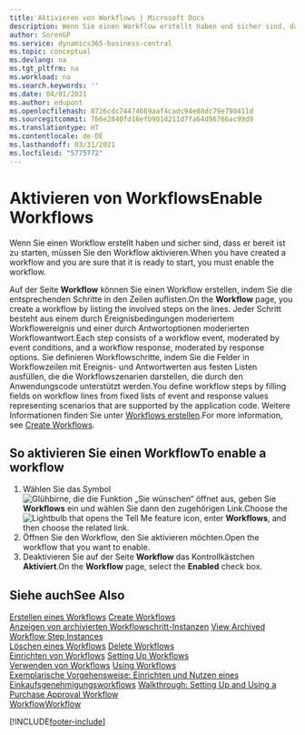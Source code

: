 ```yaml
---
title: Aktivieren von Workflows | Microsoft Docs
description: Wenn Sie einen Workflow erstellt haben und sicher sind, dass er bereit ist zu starten, müssen Sie den Workflow aktivieren.
author: SorenGP
ms.service: dynamics365-business-central
ms.topic: conceptual
ms.devlang: na
ms.tgt_pltfrm: na
ms.workload: na
ms.search.keywords: ''
ms.date: 04/01/2021
ms.author: edupont
ms.openlocfilehash: 0726cdc74474669aaf4cadc94e88dc79e790411d
ms.sourcegitcommit: 766e2840fd16efb901d211d7fa64d96766ac99d9
ms.translationtype: HT
ms.contentlocale: de-DE
ms.lasthandoff: 03/31/2021
ms.locfileid: "5775772"
---
```

# <a name="enable-workflows"></a><span data-ttu-id="ae43e-103">Aktivieren von Workflows</span><span class="sxs-lookup"><span data-stu-id="ae43e-103">Enable Workflows</span></span>
<span data-ttu-id="ae43e-104">Wenn Sie einen Workflow erstellt haben und sicher sind, dass er bereit ist zu starten, müssen Sie den Workflow aktivieren.</span><span class="sxs-lookup"><span data-stu-id="ae43e-104">When you have created a workflow and you are sure that it is ready to start, you must enable the workflow.</span></span>  

 <span data-ttu-id="ae43e-105">Auf der Seite **Workflow** können Sie einen Workflow erstellen, indem Sie die entsprechenden Schritte in den Zeilen auflisten.</span><span class="sxs-lookup"><span data-stu-id="ae43e-105">On the **Workflow** page, you create a workflow by listing the involved steps on the lines.</span></span> <span data-ttu-id="ae43e-106">Jeder Schritt besteht aus einem durch Ereignisbedingungen moderiertem Workflowereignis und einer durch Antwortoptionen moderierten Workflowantwort.</span><span class="sxs-lookup"><span data-stu-id="ae43e-106">Each step consists of a workflow event, moderated by event conditions, and a workflow response, moderated by response options.</span></span> <span data-ttu-id="ae43e-107">Sie definieren Workflowschritte, indem Sie die Felder in Workflowzeilen mit Ereignis- und Antwortwerten aus festen Listen ausfüllen, die die Workflowszenarien darstellen, die durch den Anwendungscode unterstützt werden.</span><span class="sxs-lookup"><span data-stu-id="ae43e-107">You define workflow steps by filling fields on workflow lines from fixed lists of event and response values representing scenarios that are supported by the application code.</span></span> <span data-ttu-id="ae43e-108">Weitere Informationen finden Sie unter [Workflows erstellen](across-how-to-create-workflows.md).</span><span class="sxs-lookup"><span data-stu-id="ae43e-108">For more information, see [Create Workflows](across-how-to-create-workflows.md).</span></span>  

## <a name="to-enable-a-workflow"></a><span data-ttu-id="ae43e-109">So aktivieren Sie einen Workflow</span><span class="sxs-lookup"><span data-stu-id="ae43e-109">To enable a workflow</span></span>  
1.  <span data-ttu-id="ae43e-110">Wählen Sie das Symbol ![Glühbirne, die die Funktion „Sie wünschen“ öffnet](media/ui-search/search_small.png "Was möchten Sie tun?") aus, geben Sie **Workflows** ein und wählen Sie dann den zugehörigen Link.</span><span class="sxs-lookup"><span data-stu-id="ae43e-110">Choose the ![Lightbulb that opens the Tell Me feature](media/ui-search/search_small.png "Tell me what you want to do") icon, enter **Workflows**, and then choose the related link.</span></span>  
2.  <span data-ttu-id="ae43e-111">Öffnen Sie den Workflow, den Sie aktivieren möchten.</span><span class="sxs-lookup"><span data-stu-id="ae43e-111">Open the workflow that you want to enable.</span></span>  
3.  <span data-ttu-id="ae43e-112">Deaktivieren Sie auf der Seite **Workflow** das Kontrollkästchen **Aktiviert**.</span><span class="sxs-lookup"><span data-stu-id="ae43e-112">On the **Workflow** page, select the **Enabled** check box.</span></span>  

## <a name="see-also"></a><span data-ttu-id="ae43e-113">Siehe auch</span><span class="sxs-lookup"><span data-stu-id="ae43e-113">See Also</span></span>  
 <span data-ttu-id="ae43e-114">[Erstellen eines Workflows](across-how-to-create-workflows.md) </span><span class="sxs-lookup"><span data-stu-id="ae43e-114">[Create Workflows](across-how-to-create-workflows.md) </span></span>  
 <span data-ttu-id="ae43e-115">[Anzeigen von archivierten Workflowschritt-Instanzen](across-how-to-view-archived-workflow-step-instances.md) </span><span class="sxs-lookup"><span data-stu-id="ae43e-115">[View Archived Workflow Step Instances](across-how-to-view-archived-workflow-step-instances.md) </span></span>  
 <span data-ttu-id="ae43e-116">[Löschen eines Workflows](across-how-to-delete-workflows.md) </span><span class="sxs-lookup"><span data-stu-id="ae43e-116">[Delete Workflows](across-how-to-delete-workflows.md) </span></span>  
 <span data-ttu-id="ae43e-117">[Einrichten von Workflows](across-set-up-workflows.md) </span><span class="sxs-lookup"><span data-stu-id="ae43e-117">[Setting Up Workflows](across-set-up-workflows.md) </span></span>  
 <span data-ttu-id="ae43e-118">[Verwenden von Workflows](across-use-workflows.md) </span><span class="sxs-lookup"><span data-stu-id="ae43e-118">[Using Workflows](across-use-workflows.md) </span></span>  
 <span data-ttu-id="ae43e-119">[Exemplarische Vorgehensweise: Einrichten und Nutzen eines Einkaufsgenehmigungsworkflows](walkthrough-setting-up-and-using-a-purchase-approval-workflow.md) </span><span class="sxs-lookup"><span data-stu-id="ae43e-119">[Walkthrough: Setting Up and Using a Purchase Approval Workflow](walkthrough-setting-up-and-using-a-purchase-approval-workflow.md) </span></span>  
 [<span data-ttu-id="ae43e-120">Workflow</span><span class="sxs-lookup"><span data-stu-id="ae43e-120">Workflow</span></span>](across-workflow.md)   


[!INCLUDE[footer-include](includes/footer-banner.md)]